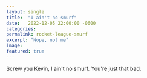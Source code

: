 ```yaml
---
layout: single
title:  "I ain't no smurf"
date:   2022-12-05 22:00:00 -0600
categories: 
permalink: rocket-league-smurf
excerpt: "Nope, not me"
image: 
featured: true
---
```


Screw you Kevin, I ain't no smurf. You're just that bad. 